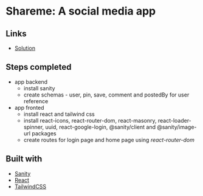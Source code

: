 # Shareme: A social media app

## Links

- [Solution](https://github.com/nkp1111/shareme)

## Steps completed

- app backend
  - install sanity
  - create schemas - user, pin, save, comment and postedBy for user reference
- app fronted
  - install react and tailwind css
  - install react-icons, react-router-dom, react-masonry, react-loader-spinner, uuid, react-google-login, @sanity/client and @sanity/image-url packages
  - create routes for login page and home page using *react-router-dom*

## Built with

- [Sanity](https://www.sanity.io/)
- [React](https://react.dev/)
- [TailwindCSS](https://tailwindcss.com/)
